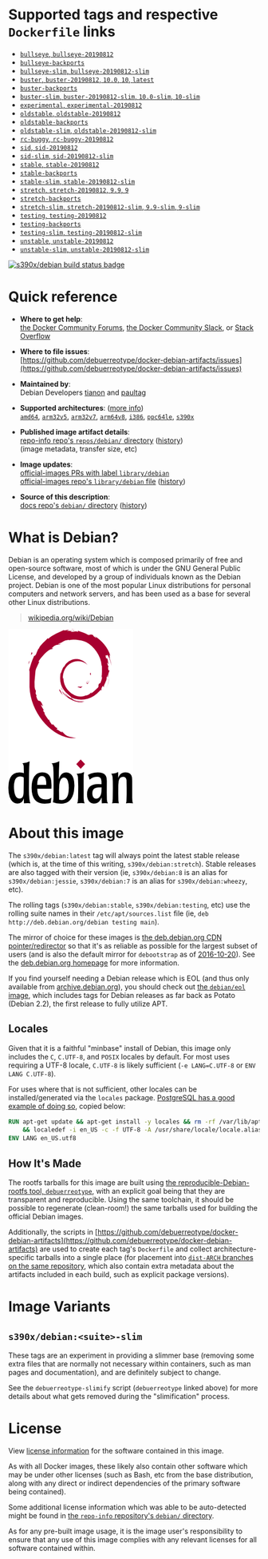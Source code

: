 <!--

********************************************************************************

WARNING:

    DO NOT EDIT "debian/README.md"

    IT IS AUTO-GENERATED

    (from the other files in "debian/" combined with a set of templates)

********************************************************************************

-->

# Supported tags and respective `Dockerfile` links

-	[`bullseye`, `bullseye-20190812`](https://github.com/debuerreotype/docker-debian-artifacts/blob/c37766399360b83b07d443ef082058e24271ccf3/bullseye/Dockerfile)
-	[`bullseye-backports`](https://github.com/debuerreotype/docker-debian-artifacts/blob/c37766399360b83b07d443ef082058e24271ccf3/bullseye/backports/Dockerfile)
-	[`bullseye-slim`, `bullseye-20190812-slim`](https://github.com/debuerreotype/docker-debian-artifacts/blob/c37766399360b83b07d443ef082058e24271ccf3/bullseye/slim/Dockerfile)
-	[`buster`, `buster-20190812`, `10.0`, `10`, `latest`](https://github.com/debuerreotype/docker-debian-artifacts/blob/c37766399360b83b07d443ef082058e24271ccf3/buster/Dockerfile)
-	[`buster-backports`](https://github.com/debuerreotype/docker-debian-artifacts/blob/c37766399360b83b07d443ef082058e24271ccf3/buster/backports/Dockerfile)
-	[`buster-slim`, `buster-20190812-slim`, `10.0-slim`, `10-slim`](https://github.com/debuerreotype/docker-debian-artifacts/blob/c37766399360b83b07d443ef082058e24271ccf3/buster/slim/Dockerfile)
-	[`experimental`, `experimental-20190812`](https://github.com/debuerreotype/docker-debian-artifacts/blob/c37766399360b83b07d443ef082058e24271ccf3/experimental/Dockerfile)
-	[`oldstable`, `oldstable-20190812`](https://github.com/debuerreotype/docker-debian-artifacts/blob/c37766399360b83b07d443ef082058e24271ccf3/oldstable/Dockerfile)
-	[`oldstable-backports`](https://github.com/debuerreotype/docker-debian-artifacts/blob/c37766399360b83b07d443ef082058e24271ccf3/oldstable/backports/Dockerfile)
-	[`oldstable-slim`, `oldstable-20190812-slim`](https://github.com/debuerreotype/docker-debian-artifacts/blob/c37766399360b83b07d443ef082058e24271ccf3/oldstable/slim/Dockerfile)
-	[`rc-buggy`, `rc-buggy-20190812`](https://github.com/debuerreotype/docker-debian-artifacts/blob/c37766399360b83b07d443ef082058e24271ccf3/rc-buggy/Dockerfile)
-	[`sid`, `sid-20190812`](https://github.com/debuerreotype/docker-debian-artifacts/blob/c37766399360b83b07d443ef082058e24271ccf3/sid/Dockerfile)
-	[`sid-slim`, `sid-20190812-slim`](https://github.com/debuerreotype/docker-debian-artifacts/blob/c37766399360b83b07d443ef082058e24271ccf3/sid/slim/Dockerfile)
-	[`stable`, `stable-20190812`](https://github.com/debuerreotype/docker-debian-artifacts/blob/c37766399360b83b07d443ef082058e24271ccf3/stable/Dockerfile)
-	[`stable-backports`](https://github.com/debuerreotype/docker-debian-artifacts/blob/c37766399360b83b07d443ef082058e24271ccf3/stable/backports/Dockerfile)
-	[`stable-slim`, `stable-20190812-slim`](https://github.com/debuerreotype/docker-debian-artifacts/blob/c37766399360b83b07d443ef082058e24271ccf3/stable/slim/Dockerfile)
-	[`stretch`, `stretch-20190812`, `9.9`, `9`](https://github.com/debuerreotype/docker-debian-artifacts/blob/c37766399360b83b07d443ef082058e24271ccf3/stretch/Dockerfile)
-	[`stretch-backports`](https://github.com/debuerreotype/docker-debian-artifacts/blob/c37766399360b83b07d443ef082058e24271ccf3/stretch/backports/Dockerfile)
-	[`stretch-slim`, `stretch-20190812-slim`, `9.9-slim`, `9-slim`](https://github.com/debuerreotype/docker-debian-artifacts/blob/c37766399360b83b07d443ef082058e24271ccf3/stretch/slim/Dockerfile)
-	[`testing`, `testing-20190812`](https://github.com/debuerreotype/docker-debian-artifacts/blob/c37766399360b83b07d443ef082058e24271ccf3/testing/Dockerfile)
-	[`testing-backports`](https://github.com/debuerreotype/docker-debian-artifacts/blob/c37766399360b83b07d443ef082058e24271ccf3/testing/backports/Dockerfile)
-	[`testing-slim`, `testing-20190812-slim`](https://github.com/debuerreotype/docker-debian-artifacts/blob/c37766399360b83b07d443ef082058e24271ccf3/testing/slim/Dockerfile)
-	[`unstable`, `unstable-20190812`](https://github.com/debuerreotype/docker-debian-artifacts/blob/c37766399360b83b07d443ef082058e24271ccf3/unstable/Dockerfile)
-	[`unstable-slim`, `unstable-20190812-slim`](https://github.com/debuerreotype/docker-debian-artifacts/blob/c37766399360b83b07d443ef082058e24271ccf3/unstable/slim/Dockerfile)

[![s390x/debian build status badge](https://img.shields.io/jenkins/s/https/doi-janky.infosiftr.net/job/multiarch/job/s390x/job/debian.svg?label=s390x/debian%20%20build%20job)](https://doi-janky.infosiftr.net/job/multiarch/job/s390x/job/debian/)

# Quick reference

-	**Where to get help**:  
	[the Docker Community Forums](https://forums.docker.com/), [the Docker Community Slack](https://blog.docker.com/2016/11/introducing-docker-community-directory-docker-community-slack/), or [Stack Overflow](https://stackoverflow.com/search?tab=newest&q=docker)

-	**Where to file issues**:  
	[https://github.com/debuerreotype/docker-debian-artifacts/issues](https://github.com/debuerreotype/docker-debian-artifacts/issues)

-	**Maintained by**:  
	Debian Developers [tianon](https://qa.debian.org/developer.php?login=tianon) and [paultag](https://qa.debian.org/developer.php?login=paultag)

-	**Supported architectures**: ([more info](https://github.com/docker-library/official-images#architectures-other-than-amd64))  
	[`amd64`](https://hub.docker.com/r/amd64/debian/), [`arm32v5`](https://hub.docker.com/r/arm32v5/debian/), [`arm32v7`](https://hub.docker.com/r/arm32v7/debian/), [`arm64v8`](https://hub.docker.com/r/arm64v8/debian/), [`i386`](https://hub.docker.com/r/i386/debian/), [`ppc64le`](https://hub.docker.com/r/ppc64le/debian/), [`s390x`](https://hub.docker.com/r/s390x/debian/)

-	**Published image artifact details**:  
	[repo-info repo's `repos/debian/` directory](https://github.com/docker-library/repo-info/blob/master/repos/debian) ([history](https://github.com/docker-library/repo-info/commits/master/repos/debian))  
	(image metadata, transfer size, etc)

-	**Image updates**:  
	[official-images PRs with label `library/debian`](https://github.com/docker-library/official-images/pulls?q=label%3Alibrary%2Fdebian)  
	[official-images repo's `library/debian` file](https://github.com/docker-library/official-images/blob/master/library/debian) ([history](https://github.com/docker-library/official-images/commits/master/library/debian))

-	**Source of this description**:  
	[docs repo's `debian/` directory](https://github.com/docker-library/docs/tree/master/debian) ([history](https://github.com/docker-library/docs/commits/master/debian))

# What is Debian?

Debian is an operating system which is composed primarily of free and open-source software, most of which is under the GNU General Public License, and developed by a group of individuals known as the Debian project. Debian is one of the most popular Linux distributions for personal computers and network servers, and has been used as a base for several other Linux distributions.

> [wikipedia.org/wiki/Debian](https://en.wikipedia.org/wiki/Debian)

![logo](https://raw.githubusercontent.com/docker-library/docs/b449be7df57e9ed9086bb5821bfb5d6cdc5d67a4/debian/logo.png)

# About this image

The `s390x/debian:latest` tag will always point the latest stable release (which is, at the time of this writing, `s390x/debian:stretch`). Stable releases are also tagged with their version (ie, `s390x/debian:8` is an alias for `s390x/debian:jessie`, `s390x/debian:7` is an alias for `s390x/debian:wheezy`, etc).

The rolling tags (`s390x/debian:stable`, `s390x/debian:testing`, etc) use the rolling suite names in their `/etc/apt/sources.list` file (ie, `deb http://deb.debian.org/debian testing main`).

The mirror of choice for these images is [the deb.debian.org CDN pointer/redirector](https://deb.debian.org) so that it's as reliable as possible for the largest subset of users (and is also the default mirror for `debootstrap` as of [2016-10-20](https://anonscm.debian.org/cgit/d-i/debootstrap.git/commit/?id=9e8bc60ad1ccf3a25ce7890526b70059f3e770de)). See the [deb.debian.org homepage](https://deb.debian.org) for more information.

If you find yourself needing a Debian release which is EOL (and thus only available from [archive.debian.org](http://archive.debian.org)), you should check out [the `debian/eol` image](https://hub.docker.com/r/debian/eol/), which includes tags for Debian releases as far back as Potato (Debian 2.2), the first release to fully utilize APT.

## Locales

Given that it is a faithful "minbase" install of Debian, this image only includes the `C`, `C.UTF-8`, and `POSIX` locales by default. For most uses requiring a UTF-8 locale, `C.UTF-8` is likely sufficient (`-e LANG=C.UTF-8` or `ENV LANG C.UTF-8`).

For uses where that is not sufficient, other locales can be installed/generated via the `locales` package. [PostgreSQL has a good example of doing so](https://github.com/docker-library/postgres/blob/69bc540ecfffecce72d49fa7e4a46680350037f9/9.6/Dockerfile#L21-L24), copied below:

```dockerfile
RUN apt-get update && apt-get install -y locales && rm -rf /var/lib/apt/lists/* \
	&& localedef -i en_US -c -f UTF-8 -A /usr/share/locale/locale.alias en_US.UTF-8
ENV LANG en_US.utf8
```

## How It's Made

The rootfs tarballs for this image are built using [the reproducible-Debian-rootfs tool, `debuerreotype`](https://github.com/debuerreotype/debuerreotype), with an explicit goal being that they are transparent and reproducible. Using the same toolchain, it should be possible to regenerate (clean-room!) the same tarballs used for building the official Debian images.

Additionally, the scripts in [https://github.com/debuerreotype/docker-debian-artifacts](https://github.com/debuerreotype/docker-debian-artifacts) are used to create each tag's `Dockerfile` and collect architecture-specific tarballs into a single place (for placement into [`dist-ARCH` branches on the same repository](https://github.com/debuerreotype/docker-debian-artifacts/branches), which also contain extra metadata about the artifacts included in each build, such as explicit package versions).

# Image Variants

## `s390x/debian:<suite>-slim`

These tags are an experiment in providing a slimmer base (removing some extra files that are normally not necessary within containers, such as man pages and documentation), and are definitely subject to change.

See the `debuerreotype-slimify` script (`debuerreotype` linked above) for more details about what gets removed during the "slimification" process.

# License

View [license information](https://www.debian.org/social_contract#guidelines) for the software contained in this image.

As with all Docker images, these likely also contain other software which may be under other licenses (such as Bash, etc from the base distribution, along with any direct or indirect dependencies of the primary software being contained).

Some additional license information which was able to be auto-detected might be found in [the `repo-info` repository's `debian/` directory](https://github.com/docker-library/repo-info/tree/master/repos/debian).

As for any pre-built image usage, it is the image user's responsibility to ensure that any use of this image complies with any relevant licenses for all software contained within.
